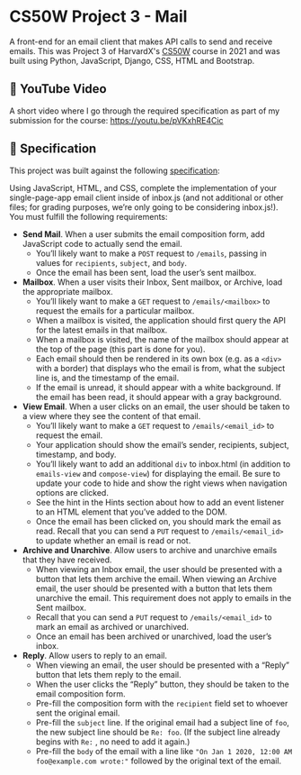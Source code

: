 # CS50W Project 3 - Mail

A front-end for an email client that makes API calls to send and receive emails. This was Project 3 of HarvardX's [CS50W](https://www.edx.org/course/cs50s-web-programming-with-python-and-javascript) course in 2021 and was built using Python, JavaScript, Django, CSS, HTML and Bootstrap.


## :movie_camera: YouTube Video

A short video where I go through the required specification as part of my submission for the course: https://youtu.be/pVKxhRE4Cic 

## :pencil: Specification
This project was built against the following [specification](https://cs50.harvard.edu/web/2020/projects/3/mail/):

Using JavaScript, HTML, and CSS, complete the implementation of your single-page-app email client inside of inbox.js (and not additional or other files; for grading purposes, we’re only going to be considering inbox.js!). You must fulfill the following requirements:

- **Send Mail**. When a user submits the email composition form, add JavaScript code to actually send the email.
    - You’ll likely want to make a `POST` request to `/emails`, passing in values for `recipients`, `subject`, and `body`.
    - Once the email has been sent, load the user’s sent mailbox.
- **Mailbox**. When a user visits their Inbox, Sent mailbox, or Archive, load the appropriate mailbox.
    - You’ll likely want to make a `GET` request to `/emails/<mailbox>` to request the emails for a particular mailbox.
    - When a mailbox is visited, the application should first query the API for the latest emails in that mailbox.
    - When a mailbox is visited, the name of the mailbox should appear at the top of the page (this part is done for you).
    - Each email should then be rendered in its own box (e.g. as a `<div>` with a border) that displays who the email is from, what the subject line is, and the timestamp of the email.
    - If the email is unread, it should appear with a white background. If the email has been read, it should appear with a gray background.
- **View Email**. When a user clicks on an email, the user should be taken to a view where they see the content of that email.
    - You’ll likely want to make a `GET` request to `/emails/<email_id>` to request the email.
    - Your application should show the email’s sender, recipients, subject, timestamp, and body.
    - You’ll likely want to add an additional `div` to inbox.html (in addition to `emails-view` and `compose-view`) for displaying the email. Be sure to update your code to hide and show the right views when navigation options are clicked.
    - See the hint in the Hints section about how to add an event listener to an HTML element that you’ve added to the DOM.
    - Once the email has been clicked on, you should mark the email as read. Recall that you can send a `PUT` request to `/emails/<email_id>` to update whether an email is read or not.
- **Archive and Unarchive**. Allow users to archive and unarchive emails that they have received.
    - When viewing an Inbox email, the user should be presented with a button that lets them archive the email. When viewing an Archive email, the user should be presented with a button that lets them unarchive the email. This requirement does not apply to emails in the Sent mailbox.
    - Recall that you can send a `PUT` request to `/emails/<email_id>` to mark an email as archived or unarchived.
    - Once an email has been archived or unarchived, load the user’s inbox.
- **Reply**. Allow users to reply to an email.
    - When viewing an email, the user should be presented with a “Reply” button that lets them reply to the email.
    - When the user clicks the “Reply” button, they should be taken to the email composition form.
    - Pre-fill the composition form with the `recipient` field set to whoever sent the original email.
    - Pre-fill the `subject` line. If the original email had a subject line of `foo`, the new subject line should be `Re: foo`. (If the subject line already begins with `Re:` , no need to add it again.)
    - Pre-fill the `body` of the email with a line like `"On Jan 1 2020, 12:00 AM foo@example.com wrote:"` followed by the original text of the email.
